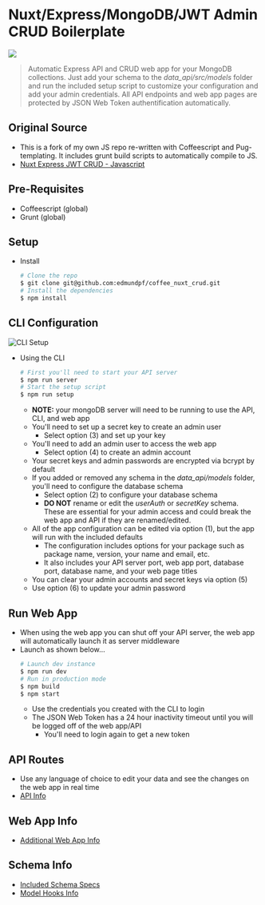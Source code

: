 # Nuxt/Express/MongoDB/JWT Admin CRUD Boilerplate
<img src="/assets/misc/crud.gif?raw=true"></img>
> Automatic Express API and CRUD web app for your MongoDB collections. Just add your schema to the *data_api/src/models* folder and run the included setup script to customize your configuration and add your admin credentials. All API endpoints and web app pages are protected by JSON Web Token authentification automatically.
## Original Source
* This is a fork of my own JS repo re-written with Coffeescript and Pug-templating. It includes grunt build scripts to automatically compile to JS.
* [Nuxt Express JWT CRUD - Javascript](https://github.com/edmundpf/nuxt_express_jwt_crud)
## Pre-Requisites
* Coffeescript (global)
* Grunt (global)
## Setup
* Install
	``` bash
	# Clone the repo
	$ git clone git@github.com:edmundpf/coffee_nuxt_crud.git
	# Install the dependencies
	$ npm install
	```
## CLI Configuration
![CLI Setup](https://i.imgur.com/se8ewac.gif "CLI Setup")
* Using the CLI
	``` bash
	# First you'll need to start your API server
	$ npm run server
	# Start the setup script
	$ npm run setup
	```
	* **NOTE:** your mongoDB server will need to be running to use the API, CLI, and web app
	* You'll need to set up a secret key to create an admin user
		* Select option (3) and set up your key
	* You'll need to add an admin user to access the web app
		* Select option (4) to create an admin account
	* Your secret keys and admin passwords are encrypted via bcrypt by default
	* If you added or removed any schema in the *data_api/models* folder, you'll need to configure the database schema
		* Select option (2) to configure your database schema
		* **DO NOT** rename or edit the *userAuth* or *secretKey* schema. These are essential for your admin access and could break the web app and API if they are renamed/edited.
	* All of the app configuration can be edited via option (1), but the app will run with the included defaults
		* The configuration includes options for your package such as package name, version, your name and email, etc.
		* It also includes your API server port, web app port, database port, database name, and your web page titles
	* You can clear your admin accounts and secret keys via option (5)
	* Use option (6) to update your admin password
## Run Web App
* When using the web app you can shut off your API server, the web app will automatically launch it as server middleware
* Launch as shown below...
	``` bash
	# Launch dev instance
	$ npm run dev
	# Run in production mode
	$ npm build
	$ npm start
	```
	* Use the credentials you created with the CLI to login
	* The JSON Web Token has a 24 hour inactivity timeout until you will be logged off of the web app/API
		* You'll need to login again to get a new token
## API Routes
* Use any language of choice to edit your data and see the changes on the web app in real time
* [API Info](https://github.com/edmundpf/nuxt_express_jwt_crud/blob/master/data_api/README.md)
## Web App Info
* [Additional Web App Info](https://github.com/edmundpf/nuxt_express_jwt_crud/blob/master/pages/README.md)
## Schema Info
* [Included Schema Specs](https://github.com/edmundpf/nuxt_express_jwt_crud/blob/master/data_api/models/README.md)
* [Model Hooks Info](https://github.com/edmundpf/nuxt_express_jwt_crud/blob/master/data_api/utils/README.md)
